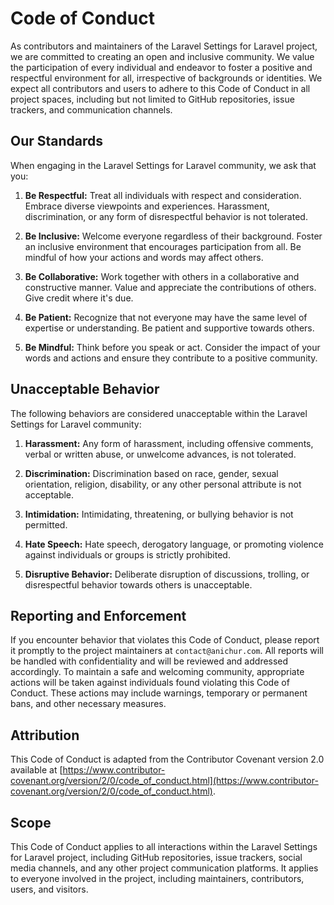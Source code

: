 # Code of Conduct

As contributors and maintainers of the Laravel Settings for Laravel project, we are committed to creating an open and inclusive community. We value the participation of every individual and endeavor to foster a positive and respectful environment for all, irrespective of backgrounds or identities. We expect all contributors and users to adhere to this Code of Conduct in all project spaces, including but not limited to GitHub repositories, issue trackers, and communication channels.

## Our Standards

When engaging in the Laravel Settings for Laravel community, we ask that you:

1. **Be Respectful:** Treat all individuals with respect and consideration. Embrace diverse viewpoints and experiences. Harassment, discrimination, or any form of disrespectful behavior is not tolerated.

2. **Be Inclusive:** Welcome everyone regardless of their background. Foster an inclusive environment that encourages participation from all. Be mindful of how your actions and words may affect others.

3. **Be Collaborative:** Work together with others in a collaborative and constructive manner. Value and appreciate the contributions of others. Give credit where it's due.

4. **Be Patient:** Recognize that not everyone may have the same level of expertise or understanding. Be patient and supportive towards others.

5. **Be Mindful:** Think before you speak or act. Consider the impact of your words and actions and ensure they contribute to a positive community.

## Unacceptable Behavior

The following behaviors are considered unacceptable within the Laravel Settings for Laravel community:

1. **Harassment:** Any form of harassment, including offensive comments, verbal or written abuse, or unwelcome advances, is not tolerated.

2. **Discrimination:** Discrimination based on race, gender, sexual orientation, religion, disability, or any other personal attribute is not acceptable.

3. **Intimidation:** Intimidating, threatening, or bullying behavior is not permitted.

4. **Hate Speech:** Hate speech, derogatory language, or promoting violence against individuals or groups is strictly prohibited.

5. **Disruptive Behavior:** Deliberate disruption of discussions, trolling, or disrespectful behavior towards others is unacceptable.

## Reporting and Enforcement

If you encounter behavior that violates this Code of Conduct, please report it promptly to the project maintainers at `contact@anichur.com`. All reports will be handled with confidentiality and will be reviewed and addressed accordingly. To maintain a safe and welcoming community, appropriate actions will be taken against individuals found violating this Code of Conduct. These actions may include warnings, temporary or permanent bans, and other necessary measures.

## Attribution

This Code of Conduct is adapted from the Contributor Covenant version 2.0 available at [https://www.contributor-covenant.org/version/2/0/code_of_conduct.html](https://www.contributor-covenant.org/version/2/0/code_of_conduct.html).

## Scope

This Code of Conduct applies to all interactions within the Laravel Settings for Laravel project, including GitHub repositories, issue trackers, social media channels, and any other project communication platforms. It applies to everyone involved in the project, including maintainers, contributors, users, and visitors.
